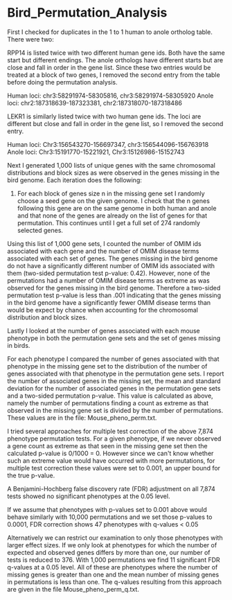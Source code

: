 Bird_Permutation_Analysis
=========================

First I checked for duplicates in the 1 to 1 human to anole ortholog table. There were two:

RPP14 is listed twice with two different human gene ids. Both have the same start but different endings. The anole orthologs have different starts but are close and fall in order in the gene list. Since these two entries would be treated at a block of two genes, I removed the second entry from the table before doing the permutation analysis.

Human loci: chr3:58291974-58305816, chr3:58291974-58305920
Anole loci: chr2:187318639-187323381, chr2:187318070-187318486

LEKR1 is similarly listed twice with two human gene ids. The loci are different but close and fall in order in the gene list, so I removed the second entry.

Human loci: Chr3:156543270-156697347,	chr3:156544096-156763918
Anole loci: Chr3:15191770-15221921, Chr3:15126986-15152743

Next I generated 1,000 lists of unique genes with the same chromosomal distributions and block sizes as were observed in the genes missing in the bird genome. Each iteration does the following:

1) For each block of genes size n in the missing gene set I randomly choose a seed gene on the given genome. I check that the n genes following this gene are on the same genome in both human and anole and that none of the genes are already on the list of genes for that permutation. This continues until I get a full set of 274 randomly selected genes.

Using this list of 1,000 gene sets, I counted the number of OMIM ids associated with each gene and the number of OMIM disease terms associated with each set of genes. The genes missing in the bird genome do not have a significantly different number of OMIM ids associated with them (two-sided permutation test p-value: 0.42).  However, none of the permutations had a number of OMIM disease terms as extreme as was observed for the genes missing in the bird genome. Therefore a two-sided permutation test p-value is less than .001 indicating that the genes missing in the bird genome have a significantly fewer OMIM disease terms than would be expect by chance when accounting for the chromosomal distribution and block sizes.

Lastly I looked at the number of genes associated with each mouse phenotype in both the permutation gene sets and the set of genes missing in birds. 

For each phenotype I compared the number of genes associated with that phenotype in the missing gene set to the distribution of the number of genes associated with that phenotype in the permutation gene sets. I report the number of associated genes in the missing set, the mean and standard deviation for the number of associated genes in the permutation gene sets and a two-sided permutation p-value. This value is calculated as above, namely the number of permutations finding a count as extreme as that observed in the missing gene set is divided by the number of permutations. These values are in the file: Mouse_pheno_perm.txt. 

I tried several approaches for multiple test correction of the above 7,874 phenotype permutation tests. For a given phenotype, if we never observed a gene count as extreme as that seen in the missing gene set then the calculated p-value is 0/1000 = 0. However since we can't know whether such an extreme value would have occurred with more permutations, for multiple test correction these values were set to 0.001, an upper bound for the true p-value.

A Benjamini-Hochberg false discovery rate (FDR) adjustment on all 7,874 tests showed no significant phenotypes at the 0.05 level.

If we assume that phenotypes with p-values set to 0.001 above would behave similarly with 10,000 permutations and we set those p-values to 0.0001, FDR correction shows 47 phenotypes with q-values < 0.05

Alternatively we can restrict our examination to only those phenotypes with larger effect sizes. If we only look at phenotypes for which the number of expected and observed genes differs by more than one, our number of tests is reduced to 376. With 1,000 permutations we find 11 significant FDR q-values at a 0.05 level. All of these are phenotypes where the number of missing genes is greater than one and the mean number of missing genes in permutations is less than one. The q-values resulting from this approach are given in the file Mouse_pheno_perm_q.txt.
